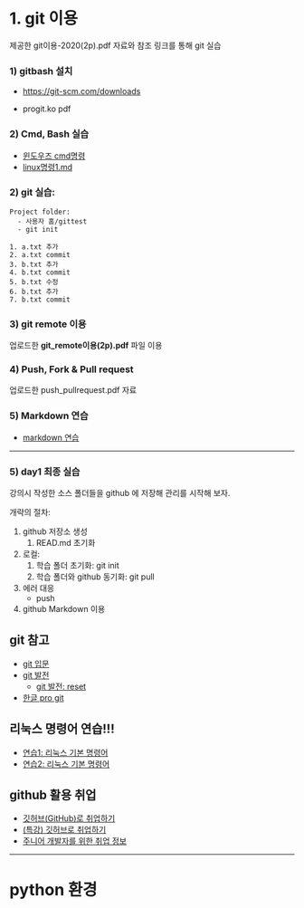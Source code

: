 # 1. git 이용

제공한 git이용-2020(2p).pdf 자료와 참조 링크를 통해 git 실습

### 1) gitbash 설치
   - https://git-scm.com/downloads

 - progit.ko pdf

### 2) Cmd, Bash 실습

 - [윈도우즈 cmd명령](./cmd명령.md)
 - [linux명령1.md](./linux명령1.md)


### 2) git 실습:

```
Project folder:
  - 사용자 홈/gittest
  - git init

1. a.txt 추가
2. a.txt commit
3. b.txt 추가
4. b.txt commit
5. b.txt 수정
6. b.txt 추가
7. b.txt commit
```



### 3) git remote 이용

업로드한 **git_remote이용(2p).pdf** 파일 이용


### 4) Push, Fork & Pull request

업로드한 push_pullrequest.pdf 자료


### 5) Markdown 연습

- [markdown 연습](./markdown_ex.md)


---

### 5) day1 최종 실습

강의시 작성한 소스 폴더들을 github 에 저장해 관리를 시작해 보자.

개략의 절차:
1. github 저장소 생성
    1. READ.md 초기화
2. 로컬:
    1. 학습 폴더 초기화: git init
    2. 학습 폴더와 github 동기화: git pull
3. 에러 대응
    - push
4. github Markdown 이용



## git 참고

 - [git 입문](https://backlog.com/git-tutorial/kr/intro/intro1_1.html)
 - [git 발전](https://backlog.com/git-tutorial/kr/stepup/stepup1_1.html)
    - [git 발전: reset](https://backlog.com/git-tutorial/kr/stepup/stepup7_3.html)
 - [한글 pro git](https://git-scm.com/book/ko/v2)

## 리눅스 명령어 연습!!!

 - [연습1: 리눅스 기본 명령어](https://itholic.github.io/linux-basic-command/)
 - [연습2: 리눅스 기본 명령어](https://jhnyang.tistory.com/13)


## github 활용 취업
 
 - [깃허브(GitHub)로 취업하기](https://sujinlee.me/professional-github/)
 - [(특강) 깃허브로 취업하기](https://dataitgirls2.github.io/tutorial/Tutorial_180803_GettingJobGithub.html)
 - [주니어 개발자를 위한 취업 정보](https://github.com/jojoldu/junior-recruit-scheduler)

---


# python 환경
